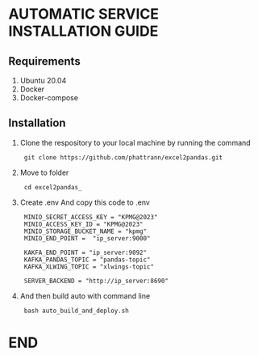 # **AUTOMATIC SERVICE INSTALLATION GUIDE**

## Requirements
1. Ubuntu 20.04
2. Docker
3. Docker-compose


## Installation

1. Clone the respository to your local  machine by running  the command

        git clone https://github.com/phattrann/excel2pandas.git

2. Move to folder

        cd excel2pandas_


3. Create .env And copy this code to .env

        MINIO_SECRET_ACCESS_KEY = "KPMG@2023"  
        MINIO_ACCESS_KEY_ID = "KPMG@2023"
        MINIO_STORAGE_BUCKET_NAME = "kpmg"
        MINIO_END_POINT =  "ip_server:9000"

        KAKFA_END_POINT = "ip_server:9092"
        KAFKA_PANDAS_TOPIC = "pandas-topic"
        KAFKA_XLWING_TOPIC = "xlwings-topic"

        SERVER_BACKEND = "http://ip_server:8690"

4. And then build auto with command line 

        bash auto_build_and_deploy.sh


# **END**









